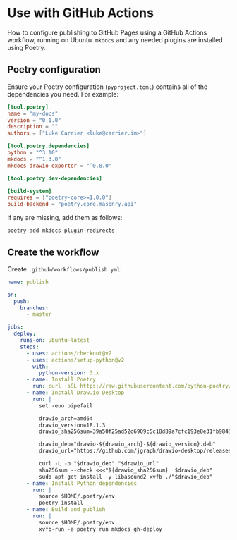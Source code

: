 # Use with GitHub Actions

How to configure publishing to GitHub Pages using a GitHub Actions workflow, running on Ubuntu. `mkdocs` and any needed plugins are installed using Poetry.

## Poetry configuration

Ensure your Poetry configuration (`pyproject.toml`) contains all of the dependencies you need. For example:

```toml
[tool.poetry]
name = "my-docs"
version = "0.1.0"
description = ""
authors = ["Luke Carrier <luke@carrier.im>"]

[tool.poetry.dependencies]
python = "^3.10"
mkdocs = "^1.3.0"
mkdocs-drawio-exporter = "^0.8.0"

[tool.poetry.dev-dependencies]

[build-system]
requires = ["poetry-core>=1.0.0"]
build-backend = "poetry.core.masonry.api"
```

If any are missing, add them as follows:

```console
poetry add mkdocs-plugin-redirects
```

## Create the workflow

Create `.github/workflows/publish.yml`:

```yaml
name: publish

on:
  push:
    branches:
      - master

jobs:
  deploy:
    runs-on: ubuntu-latest
    steps:
      - uses: actions/checkout@v2
      - uses: actions/setup-python@v2
        with:
          python-version: 3.x
      - name: Install Poetry
        run: curl -sSL https://raw.githubusercontent.com/python-poetry/poetry/master/get-poetry.py | python -
      - name: Install Draw.io Desktop
        run: |
          set -euo pipefail

          drawio_arch=amd64
          drawio_version=18.1.3
          drawio_sha256sum=39a50f25ad52d6909c5c18d89a7cfc193e8e31fb98458a390c0a0709d22e9e10

          drawio_deb="drawio-${drawio_arch}-${drawio_version}.deb"
          drawio_url="https://github.com/jgraph/drawio-desktop/releases/download/v${drawio_version}/${drawio_deb}"

          curl -L -o "$drawio_deb" "$drawio_url"
          sha256sum --check <<<"${drawio_sha256sum}  $drawio_deb"
          sudo apt-get install -y libasound2 xvfb ./"$drawio_deb"
      - name: Install Python dependencies
        run: |
          source $HOME/.poetry/env
          poetry install
      - name: Build and publish
        run: |
          source $HOME/.poetry/env
          xvfb-run -a poetry run mkdocs gh-deploy
```
